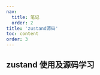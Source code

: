 ```yaml
---
nav:
  title: 笔记
  order: 2
title: 'zustand源码'
toc: content
order: 3
---
```


## zustand 使用及源码学习

<code src="./demos/demo1.tsx"></code>
<code src="./demos/demo2.tsx"></code>
